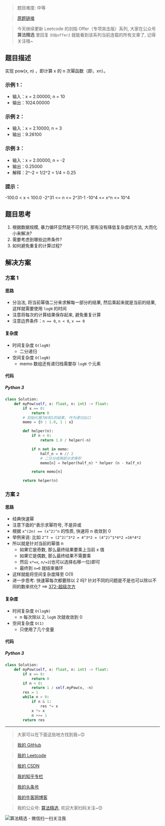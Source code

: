 > 题目难度: 中等

> [原题链接](https://leetcode.cn/problems/shu-zhi-de-zheng-shu-ci-fang-lcof/)

> 今天继续更新 Leetcode 的剑指 Offer（专项突击版）系列, 大家在公众号 **算法精选** 里回复 `剑指offer2` 就能看到该系列当前连载的所有文章了, 记得关注哦~

## 题目描述

实现 pow(x, n) ，即计算 x 的 n 次幂函数（即，xn）。

### 示例 1：

- 输入：x = 2.00000, n = 10
- 输出：1024.00000

### 示例 2：

- 输入：x = 2.10000, n = 3
- 输出：9.26100

### 示例 3：

- 输入：x = 2.00000, n = -2
- 输出：0.25000
- 解释：2^-2 = 1/2^2 = 1/4 = 0.25

### 提示：

-100.0 < x < 100.0
-2^31 <= n <= 2^31-1
-10^4 <= x^n <= 10^4

## 题目思考

1. 根据数据规模, 暴力循环显然是不可行的, 那有没有降低复杂度的方法, 大而化小来解决?
2. 需要考虑到哪些边界条件?
3. 如何避免重复的计算过程?

## 解决方案

### 方案 1

#### 思路

- 分治法, 将当前幂值二分来求解每一部分的结果, 然后乘起来就是当前的结果, 这样就需要使用 `logN` 的时间
- 注意将每次的计算结果保存起来, 避免重复计算
- 注意边界条件：`n == 0`, `n < 0`, `x == 0`

#### 复杂度

- 时间复杂度 `O(logN)`
  - 二分递归
- 空间复杂度 `O(logN)`
  - memo 数组还有递归栈需要存 `logN` 个元素

#### 代码

##### Python 3

```python
class Solution:
    def myPow(self, x: float, n: int) -> float:
        if x == 0:
            return 0
        # 初始化幂为0和1的结果, 作为递归出口
        memo = {0 : 1.0, 1 : x}

        def helper(n):
            if n < 0:
                return 1.0 / helper(-n)

            if n not in memo:
                half_n = n // 2
                # 二分分成两部分求乘积
                memo[n] = helper(half_n) * helper (n - half_n)

            return memo[n]

        return helper(n)
```

### 方案 2

#### 思路

- 经典快速幂
- 注意下面的^表示求幂符号, 不是异或
- 根据 `x^(2n) == (x^2)^n` 的性质, 快速将 n 收敛到 0
- 举例来说: 比如 `2^7 = (2^2)^3*2 = 4^3*2 = (4^2)^1*4*2 =16*4*2`
- 所以就是针对当前的幂值 n
  - 如果它是奇数, 那么最终结果要乘上当前 x 值
  - 如果它是偶数, 那么最终结果不需要乘
  - 然后 `x*=x`, `n/=2`(也可以选择右移一位)即可
  - 最终到 `n=0` 就结束循环
- 这样就能将空间复杂度降至 O(1)
- 进一步思考: 快速幂每次都要除以 2 吗? 针对不同的问题是不是也可以除以不同的数来优化? ==> [372-超级次方](https://leetcode-cn.com/problems/super-pow/)

#### 复杂度

- 时间复杂度 `O(logN)`
  - n 每次除以 2, `logN` 次就收敛到 0
- 空间复杂度 `O(1)`
  - 只使用了几个变量

#### 代码

##### Python 3

```python
class Solution:
    def myPow(self, x: float, n: int) -> float:
        if x == 0:
            return 0
        if n < 0:
            return 1 / self.myPow(x, -n)
        res = 1
        while n > 0:
            if n & 1:
                res *= x
            x *= x
            n >>= 1
        return res
```

---

> 大家可以在下面这些地方找到我~😊

> [我的 GitHub](https://github.com/zjulyx)

> [我的 Leetcode](https://leetcode-cn.com/u/suibianfahui/)

> [我的 CSDN](https://me.csdn.net/zjulyx1993)

> [我的知乎专栏](https://zhuanlan.zhihu.com/c_1242508721932464128)

> [我的头条号](https://www.toutiao.com/c/user/1090304683804520/#mid=1671643017345028)

> [我的牛客网博客](https://blog.nowcoder.net/zjulyx)

> 我的公众号: [算法精选](https://mp.weixin.qq.com/s?__biz=MzA5MDk1MjI5MA==&mid=2247484158&idx=1&sn=90176bac32cf7af40e4074c721fd8a95&chksm=900285f3a7750ce5a068c9c9773781461819633f2fd60533732637ec9520c908371ebc218d49&scene=178&cur_album_id=1386231241346859009#rd), 欢迎大家扫码关注~😊

![算法精选 - 微信扫一扫关注我](https://pic1.zhimg.com/80/v2-7c988a7b35886df51596ef23616764ac_1440w.jpg)
